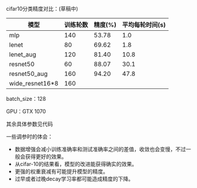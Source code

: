 
cifar10分类精度对比：(草稿中)

| 模型               | 训练轮数 | 精度(%) | 平均每轮时间(s) |
| ---------------- | ---- | ----- | --------- |
| mlp              | 140  | 53.78 | 1.0       |
| lenet            | 80   | 69.62 | 1.8       |
| lenet_aug        | 120  | 81.40 | 10.8      |
| resnet50         | 60   | 88.07 | 30.1      |
| resnet50_aug     | 160  | 94.20 | 47.8      |
| wide_resnet16\*8 | 160  |       |           |

batch_size：128

GPU：GTX 1070

其余具体参数见代码


一些调参时的体会：

- 数据增强会减小训练准确率和测试准确率之间的差值，收敛也会变慢，不过一般会获得更好的效果。
- 从cifar-10的结果看，模型的改进能获得确实的效果。
- 更强的权重衰减有可能提升模型的精度。
- 过早或者过晚decay学习率都可能造成精度的下降。

